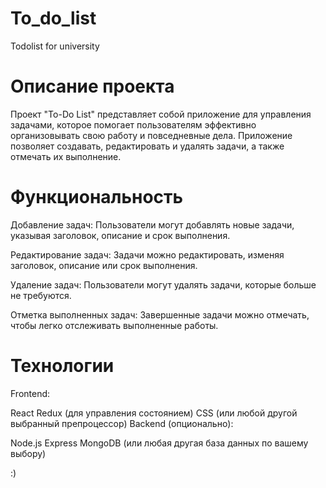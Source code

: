 # To_do_list
Todolist for university 
# Описание проекта
Проект "To-Do List" представляет собой приложение для управления задачами, которое помогает пользователям эффективно организовывать свою работу и повседневные дела. Приложение позволяет создавать, редактировать и удалять задачи, а также отмечать их выполнение.
# Функциональность
Добавление задач:
Пользователи могут добавлять новые задачи, указывая заголовок, описание и срок выполнения.

Редактирование задач:
Задачи можно редактировать, изменяя заголовок, описание или срок выполнения.

Удаление задач:
Пользователи могут удалять задачи, которые больше не требуются.

Отметка выполненных задач:
Завершенные задачи можно отмечать, чтобы легко отслеживать выполненные работы.

# Технологии
Frontend:

React
Redux (для управления состоянием)
CSS (или любой другой выбранный препроцессор)
Backend (опционально):

Node.js
Express
MongoDB (или любая другая база данных по вашему выбору)

:)
